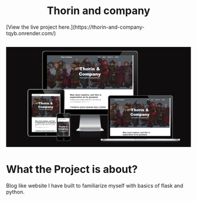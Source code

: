 <h1 align="center">Thorin and company</h1>
[View the live project here.](https://thorin-and-company-tqyb.onrender.com/)
<h2 align="center"><img src="/static/img/screens/thorin_mock-up.png"></h2>

# What the Project is about? 
Blog like website I have built to familiarize myself with basics of flask and python.
 
